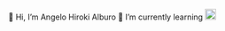  👋 Hi, I’m Angelo Hiroki Alburo
 🌱 I’m currently learning <img src="https://cdn.iconscout.com/icon/free/png-256/free-javascript-logo-icon-download-in-svg-png-gif-file-formats--programming-language-pack-logos-icons-1174949.png" width="20px">


<!---
Yuroki31/Yuroki31 is a ✨ special ✨ repository because its `README.md` (this file) appears on your GitHub profile.
You can click the Preview link to take a look at your changes.
--->
